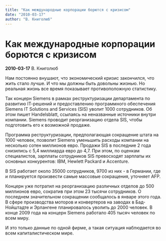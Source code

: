 ```yaml
---
title: "Как международные корпорации борются с кризисом"
date: "2010-03-17"
author: "В. Книголюб"
---
```


# Как международные корпорации борются с кризисом

**2010-03-17** В. Книголюб

Нам постоянно внушают, что экономический кризис закончился, что жить стало лучше. И что мы должны быть довольны жизнью. Но реальная жизнь все время показывает противоположную статистику.

Так концерн Siemens в рамках реструктуризации департамента по развитию IТ-решений и предоставлению программного обеспечения Siemens IT Solutions and Services (SIS) уволит 1000 сотрудников. Об этом пишет Handelsblatt, ссылаясь на неназванные источники внутри компании. Siemens проводит реорганизацию отдела SIS, чтобы подготовить его к возможной продаже.

Программа реструктуризации, предполагающая сокращение штата на 1000 человек, позволит Siemens уменьшить расходы компании на несколько сотен миллионов евро. Продажи SIS в последние 2 года снизились с 5,4 миллиарда евро до 4,7. При этом, по оценкам специалистов, зарплаты сотрудников SIS превосходят зарплаты их основных конкурентов: IBM, Hewlett Packard и Accenture.

В SIS работает около 35000 сотрудников, 9700 из них - в Германии, где и планируется произвести самые массовые сокращения, уточняет AFP.

Концерн уже потратил на реорганизацию различных отделов до 500 миллионов евро, сократив при этом 23 тысячи сотрудников. О последнем значительном сокращении сообщалось в январе этого года. В сфере производства моторов и конвертеров на заводах в Бад-Нойштадте и Эрлангене планировалось уволить до 2000 человек. В конце 2009 года на концерн Siemens работало 405 тысяч человек по всем миру.

И это только данные по одной фирме, а такая ситуация наблюдается во всем капиталистическом мире.